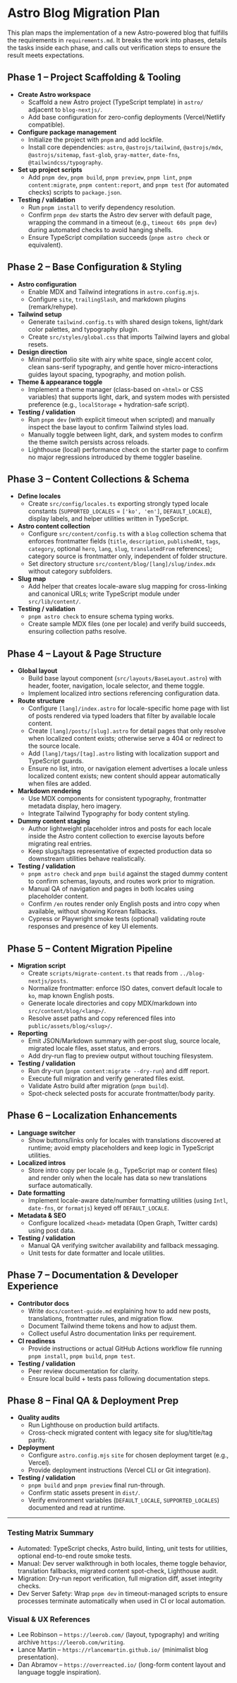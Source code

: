 # Astro Blog Migration Plan

This plan maps the implementation of a new Astro-powered blog that fulfills the requirements in `requirements.md`. It breaks the work into phases, details the tasks inside each phase, and calls out verification steps to ensure the result meets expectations.

## Phase 1 – Project Scaffolding & Tooling

- **Create Astro workspace**
  - Scaffold a new Astro project (TypeScript template) in `astro/` adjacent to `blog-nextjs/`.
  - Add base configuration for zero-config deployments (Vercel/Netlify compatible).
- **Configure package management**
  - Initialize the project with `pnpm` and add lockfile.
  - Install core dependencies: `astro`, `@astrojs/tailwind`, `@astrojs/mdx`, `@astrojs/sitemap`, `fast-glob`, `gray-matter`, `date-fns`, `@tailwindcss/typography`.
- **Set up project scripts**
  - Add `pnpm dev`, `pnpm build`, `pnpm preview`, `pnpm lint`, `pnpm content:migrate`, `pnpm content:report`, and `pnpm test` (for automated checks) scripts to `package.json`.
- **Testing / validation**
  - Run `pnpm install` to verify dependency resolution.
  - Confirm `pnpm dev` starts the Astro dev server with default page, wrapping the command in a timeout (e.g., `timeout 60s pnpm dev`) during automated checks to avoid hanging shells.
  - Ensure TypeScript compilation succeeds (`pnpm astro check` or equivalent).

## Phase 2 – Base Configuration & Styling

- **Astro configuration**
  - Enable MDX and Tailwind integrations in `astro.config.mjs`.
  - Configure `site`, `trailingSlash`, and markdown plugins (remark/rehype).
- **Tailwind setup**
  - Generate `tailwind.config.ts` with shared design tokens, light/dark color palettes, and typography plugin.
  - Create `src/styles/global.css` that imports Tailwind layers and global resets.
- **Design direction**
  - Minimal portfolio site with airy white space, single accent color, clean sans-serif typography, and gentle hover micro-interactions guides layout spacing, typography, and motion polish.
- **Theme & appearance toggle**
  - Implement a theme manager (class-based on `<html>` or CSS variables) that supports light, dark, and system modes with persisted preference (e.g., `localStorage` + hydration-safe script).
- **Testing / validation**
  - Run `pnpm dev` (with explicit timeout when scripted) and manually inspect the base layout to confirm Tailwind styles load.
  - Manually toggle between light, dark, and system modes to confirm the theme switch persists across reloads.
  - Lighthouse (local) performance check on the starter page to confirm no major regressions introduced by theme toggler baseline.

## Phase 3 – Content Collections & Schema

- **Define locales**
  - Create `src/config/locales.ts` exporting strongly typed locale constants (`SUPPORTED_LOCALES` = `['ko', 'en']`, `DEFAULT_LOCALE`), display labels, and helper utilities written in TypeScript.
- **Astro content collection**
  - Configure `src/content/config.ts` with a `blog` collection schema that enforces frontmatter fields (`title`, `description`, `publishedAt`, `tags`, `category`, optional `hero`, `lang`, `slug`, `translatedFrom` references); category source is frontmatter only, independent of folder structure.
  - Set directory structure `src/content/blog/[lang]/slug/index.mdx` without category subfolders.
- **Slug map**
  - Add helper that creates locale-aware slug mapping for cross-linking and canonical URLs; write TypeScript module under `src/lib/content/`.
- **Testing / validation**
  - `pnpm astro check` to ensure schema typing works.
  - Create sample MDX files (one per locale) and verify build succeeds, ensuring collection paths resolve.

## Phase 4 – Layout & Page Structure

- **Global layout**
  - Build base layout component (`src/layouts/BaseLayout.astro`) with header, footer, navigation, locale selector, and theme toggle.
  - Implement localized intro sections referencing configuration data.
- **Route structure**
  - Configure `[lang]/index.astro` for locale-specific home page with list of posts rendered via typed loaders that filter by available locale content.
  - Create `[lang]/posts/[slug].astro` for detail pages that only resolve when localized content exists; otherwise serve a 404 or redirect to the source locale.
  - Add `[lang]/tags/[tag].astro` listing with localization support and TypeScript guards.
  - Ensure no list, intro, or navigation element advertises a locale unless localized content exists; new content should appear automatically when files are added.
- **Markdown rendering**
  - Use MDX components for consistent typography, frontmatter metadata display, hero imagery.
  - Integrate Tailwind Typography for body content styling.
- **Dummy content staging**
  - Author lightweight placeholder intros and posts for each locale inside the Astro content collection to exercise layouts before migrating real entries.
  - Keep slugs/tags representative of expected production data so downstream utilities behave realistically.
- **Testing / validation**
  - `pnpm astro check` and `pnpm build` against the staged dummy content to confirm schemas, layouts, and routes work prior to migration.
  - Manual QA of navigation and pages in both locales using placeholder content.
  - Confirm `/en` routes render only English posts and intro copy when available, without showing Korean fallbacks.
  - Cypress or Playwright smoke tests (optional) validating route responses and presence of key UI elements.

## Phase 5 – Content Migration Pipeline

- **Migration script**
  - Create `scripts/migrate-content.ts` that reads from `../blog-nextjs/posts`.
  - Normalize frontmatter: enforce ISO dates, convert default locale to `ko`, map known English posts.
  - Generate locale directories and copy MDX/markdown into `src/content/blog/<lang>/`.
  - Resolve asset paths and copy referenced files into `public/assets/blog/<slug>/`.
- **Reporting**
  - Emit JSON/Markdown summary with per-post slug, source locale, migrated locale files, asset status, and errors.
  - Add dry-run flag to preview output without touching filesystem.
- **Testing / validation**
  - Run dry-run (`pnpm content:migrate --dry-run`) and diff report.
  - Execute full migration and verify generated files exist.
  - Validate Astro build after migration (`pnpm build`).
  - Spot-check selected posts for accurate frontmatter/body parity.

## Phase 6 – Localization Enhancements

- **Language switcher**
  - Show buttons/links only for locales with translations discovered at runtime; avoid empty placeholders and keep logic in TypeScript utilities.
- **Localized intros**
  - Store intro copy per locale (e.g., TypeScript map or content files) and render only when the locale has data so new translations surface automatically.
- **Date formatting**
  - Implement locale-aware date/number formatting utilities (using `Intl`, `date-fns`, or `formatjs`) keyed off `DEFAULT_LOCALE`.
- **Metadata & SEO**
  - Configure localized `<head>` metadata (Open Graph, Twitter cards) using post data.
- **Testing / validation**
  - Manual QA verifying switcher availability and fallback messaging.
  - Unit tests for date formatter and locale utilities.

## Phase 7 – Documentation & Developer Experience

- **Contributor docs**
  - Write `docs/content-guide.md` explaining how to add new posts, translations, frontmatter rules, and migration flow.
  - Document Tailwind theme tokens and how to adjust them.
  - Collect useful Astro documentation links per requirement.
- **CI readiness**
  - Provide instructions or actual GitHub Actions workflow file running `pnpm install`, `pnpm build`, `pnpm test`.
- **Testing / validation**
  - Peer review documentation for clarity.
  - Ensure local build + tests pass following documentation steps.

## Phase 8 – Final QA & Deployment Prep

- **Quality audits**
  - Run Lighthouse on production build artifacts.
  - Cross-check migrated content with legacy site for slug/title/tag parity.
- **Deployment**
  - Configure `astro.config.mjs` `site` for chosen deployment target (e.g., Vercel).
  - Provide deployment instructions (Vercel CLI or Git integration).
- **Testing / validation**
  - `pnpm build` and `pnpm preview` final run-through.
  - Confirm static assets present in `dist/`.
  - Verify environment variables (`DEFAULT_LOCALE`, `SUPPORTED_LOCALES`) documented and read at runtime.

---

### Testing Matrix Summary

- Automated: TypeScript checks, Astro build, linting, unit tests for utilities, optional end-to-end route smoke tests.
- Manual: Dev server walkthrough in both locales, theme toggle behavior, translation fallbacks, migrated content spot-check, Lighthouse audit.
- Migration: Dry-run report verification, full migration diff, asset integrity checks.
- Dev Server Safety: Wrap `pnpm dev` in timeout-managed scripts to ensure processes terminate automatically when used in CI or local automation.

### Visual & UX References

- Lee Robinson – `https://leerob.com/` (layout, typography) and writing archive `https://leerob.com/writing`.
- Lance Martin – `https://rlancemartin.github.io/` (minimalist blog presentation).
- Dan Abramov – `https://overreacted.io/` (long-form content layout and language toggle inspiration).
